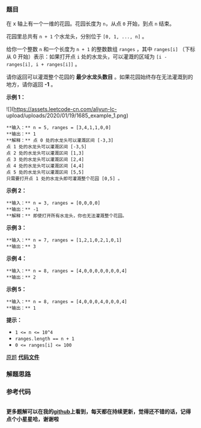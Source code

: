 ### 题目
在 x 轴上有一个一维的花园。花园长度为 `n`，从点 `0` 开始，到点 `n` 结束。

花园里总共有 `n + 1` 个水龙头，分别位于 `[0, 1, ..., n]` 。

给你一个整数 `n` 和一个长度为 `n + 1` 的整数数组 `ranges` ，其中 `ranges[i]` （下标从 0 开始）表示：如果打开点
`i` 处的水龙头，可以灌溉的区域为 `[i -  ranges[i], i + ranges[i]]` 。

请你返回可以灌溉整个花园的  **最少水龙头数目**  。如果花园始终存在无法灌溉到的地方，请你返回  **-1**  。



**示例 1：**

![](https://assets.leetcode-cn.com/aliyun-lc-
upload/uploads/2020/01/19/1685_example_1.png)

    
    
    **输入：** n = 5, ranges = [3,4,1,1,0,0]
    **输出：** 1
    **解释：** 点 0 处的水龙头可以灌溉区间 [-3,3]
    点 1 处的水龙头可以灌溉区间 [-3,5]
    点 2 处的水龙头可以灌溉区间 [1,3]
    点 3 处的水龙头可以灌溉区间 [2,4]
    点 4 处的水龙头可以灌溉区间 [4,4]
    点 5 处的水龙头可以灌溉区间 [5,5]
    只需要打开点 1 处的水龙头即可灌溉整个花园 [0,5] 。
    

**示例 2：**

    
    
    **输入：** n = 3, ranges = [0,0,0,0]
    **输出：** -1
    **解释：** 即使打开所有水龙头，你也无法灌溉整个花园。
    

**示例 3：**

    
    
    **输入：** n = 7, ranges = [1,2,1,0,2,1,0,1]
    **输出：** 3
    

**示例 4：**

    
    
    **输入：** n = 8, ranges = [4,0,0,0,0,0,0,0,4]
    **输出：** 2
    

**示例 5：**

    
    
    **输入：** n = 8, ranges = [4,0,0,0,4,0,0,0,4]
    **输出：** 1
    



**提示：**

  * `1 <= n <= 10^4`
  * `ranges.length == n + 1`
  * `0 <= ranges[i] <= 100`

[原题](https://leetcode-cn.com/problems/minimum-number-of-taps-to-open-to-water-a-garden/)    **[代码文件]()**


### 解题思路




### 参考代码

```go


```




**更多题解可以在我的[github](https://github.com/LZH139/leetcode_Go)上看到，每天都在持续更新，觉得还不错的话，记得点个小星星哈，谢谢啦**
